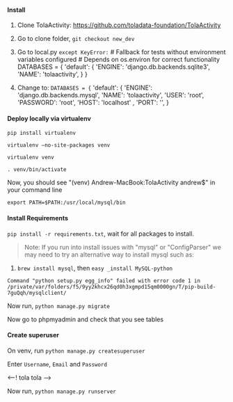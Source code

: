 #### Install

1. Clone TolaActivity: https://github.com/toladata-foundation/TolaActivity
2. Go to clone folder, `git checkout new_dev` 
3. Go to local.py 
`except KeyError:`
       \# Fallback for tests without environment variables configured
       \# Depends on os.environ for correct functionality
       DATABASES = {
           'default': {
               'ENGINE': 'django.db.backends.sqlite3',
               'NAME': 'tolaactivity',
           }
       }
       
4. Change to: 
`DATABASES = {`
       'default': {
           'ENGINE': 'django.db.backends.mysql',
           'NAME': 'tolaactivity',
           'USER': 'root',
           'PASSWORD': 'root',
           'HOST': 'localhost' ,
           'PORT': '',
       }
       
 #### Deploy locally via virtualenv
 `pip install virtualenv`
 
 `virtualenv —no-site-packages venv`
 
 `virtualenv venv`
 
 `. venv/bin/activate`
 
 Now, you should see "(venv) Andrew-MacBook:TolaActivity andrew$" in your command line
 
`export PATH=$PATH:/usr/local/mysql/bin`

 #### Install Requirements
 
 `pip install -r requirements.txt`, wait for all packages to install.
 
 > Note: If you run into install issues with "mysql" or "ConfigParser" we may need to try an alternative way to install mysql such as:
 1. `brew install mysql`, then `easy _install MySQL-python`
 
```Command "python setup.py egg_info" failed with error code 1 in /private/var/folders/f5/9yy2khcx26qd0h3xgmpd15qm0000gn/T/pip-build-7guQqh/mysqlclient/```

Now run, `python manage.py migrate`


Now go to phpmyadmin and check that you see tables 

#### Create superuser

On venv, run `python manage.py createsuperuser`

Enter `Username`, `Email` and `Password`

<--! tola tola -->

Now run, `python manage.py runserver`


